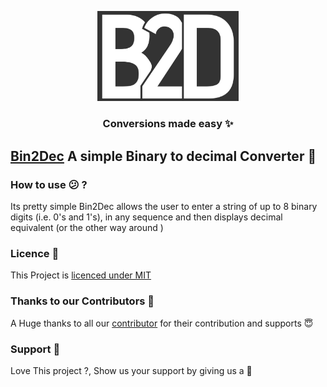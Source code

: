 <p align="center">
	<a src="https://krishguptadev.github.io/bin2dec">
		<img src="./images/B2D.png" width="45%" height="45%">
	</a>
	<h3 align="center">Conversions made easy ✨</h3>

</p>


## [Bin2Dec](https://krishguptadev.github.io/bin2dec) A simple Binary to decimal Converter 🍒

### How to use 😕 ?

Its pretty simple Bin2Dec allows the user to enter a string of up to 8 binary digits (i.e. 0's and 1's), in any sequence and then displays decimal equivalent (or the other way around )

### Licence 📇

This Project is [licenced under MIT](Licence)


### Thanks to our Contributors 💙

A Huge thanks to all our [contributor](https://github.com/krishguptadev/Bin2Dec/graphs/contributors) for their contribution and supports 😇

### Support 🤝

Love This project ?, Show us your support by giving us a 🌟
